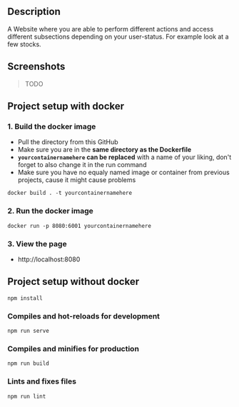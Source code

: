 ## Description
A Website where you are able to perform different actions and access different subsections depending on your user-status. For example look at a few stocks.
## Screenshots
> TODO
## Project setup with docker
### 1. Build the docker image
- Pull the directory from this GitHub
- Make sure you are in the **same directory as the Dockerfile**
- **`yourcontainernamehere` can be replaced** with a name of your liking, don't forget to also change it in the run command
- Make sure you have no equaly named image or container from previous projects, cause it might cause problems

```docker
docker build . -t yourcontainernamehere
```
### 2. Run the docker image

```docker
docker run -p 8080:6001 yourcontainernamehere
```
### 3. View the page
- http://localhost:8080

## Project setup without docker
```
npm install
```

### Compiles and hot-reloads for development
```
npm run serve
```

### Compiles and minifies for production
```
npm run build
```

### Lints and fixes files
```
npm run lint
```